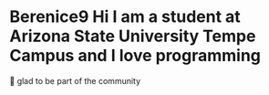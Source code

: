 # Berenice9 Hi I am a student at Arizona State University Tempe Campus and I love programming 
🥳 glad to be part of the community 
